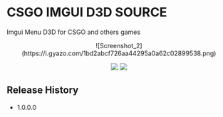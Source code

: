 # CSGO IMGUI D3D SOURCE
Imgui Menu D3D for CSGO and others games

<p align="center">
![Screenshot_2](https://i.gyazo.com/1bd2abcf726aa44295a0a62c02899538.png)
</p>

<p align="center">
  <a href="https://github.com/TarwzDev/csgoimguid3d/issues"><img src="https://img.shields.io/github/issues/ibamboofox/aniware-internal?style=for-the-badge"></a>
  <a href="https://github.com/TarwzDev/csgoimguid3d/blob/master/LICENSE"><img src="https://img.shields.io/github/license/ibamboofox/aniware-internal?style=for-the-badge"></a>
</p>

## Release History

* 1.0.0.0
